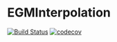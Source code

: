 # EGMInterpolation

[![Build Status](https://github.com/ZoltanRacz/EGMInterpolation.jl/actions/workflows/CI.yml/badge.svg?branch=main)](https://github.com/ZoltanRacz/EGMInterpolation.jl/actions/workflows/CI.yml?query=branch%3Amain)
[![codecov](https://codecov.io/gh/ZoltanRacz/EGMInterpolation.jl/graph/badge.svg?token=5FAHRLMCDL)](https://codecov.io/gh/ZoltanRacz/EGMInterpolation.jl)
